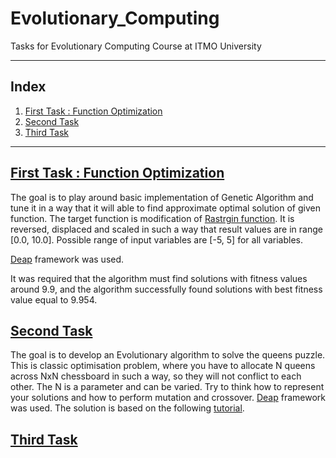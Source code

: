 # Evolutionary_Computing
Tasks for Evolutionary Computing Course at ITMO University

----

## Index
1. [First Task : Function Optimization](#first-task--function-optimization)
2. [Second Task]()
3. [Third Task]()
---

## [First Task : Function Optimization](https://github.com/Nemat-Allah-Aloush/Evolutionary_Computing/blob/main/ec_lab1_Aloush.ipynb)
The goal is to play around basic implementation of Genetic Algorithm and tune it in a way that it will able to find approximate optimal solution of given function.
The target function is modification of [Rastrgin function](https://www.sfu.ca/~ssurjano/rastr.html). It is reversed, displaced and scaled in such a way that result values are in range [0.0, 10.0].  Possible range of input variables are [-5, 5] for all variables.

[Deap](https://deap.readthedocs.io/en/master/) framework was used.

It was required that the algorithm must find solutions with fitness values around 9.9, and the algorithm successfully found solutions with best fitness value equal to 9.954.

## [Second Task](https://github.com/Nemat-Allah-Aloush/Evolutionary_Computing/blob/main/ec_lab2_Aloush.ipynb)
The goal is to develop an Evolutionary algorithm to solve the queens puzzle. This is classic optimisation problem, where you have to allocate N queens across NxN chessboard in such a way, so they will not conflict to each other. The N is a parameter and can be varied. Try to think how to represent your solutions and how to perform mutation and crossover.
[Deap](https://deap.readthedocs.io/en/master/) framework was used.
The solution is based on the following [tutorial](https://nbviewer.org/github/concision/n-queens/blob/master/notebook.ipynb).


## [Third Task]()
